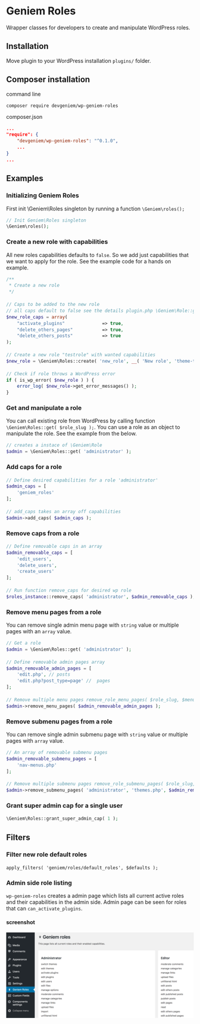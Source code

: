 # Geniem Roles
Wrapper classes for developers to create and manipulate WordPress roles.

## Installation
Move plugin to your WordPress installation `plugins/` folder.

## Composer installation
command line
```
composer require devgeniem/wp-geniem-roles
```
composer.json
```json
...
"require": {
    "devgeniem/wp-geniem-roles": "^0.1.0",
    ...
}
...
```

## Examples

### Initializing Geniem Roles
First init \Geniem\Roles singleton by running a function `\Geniem\roles();`
```php
// Init Geniem\Roles singleton
\Geniem\roles();
```

### Create a new role with capabilities
All new roles capabilities defaults to `false`. So we add just capabilities that we want to apply for the role. See the example code for a hands on example.

```php
/**
 * Create a new role
 */

// Caps to be added to the new role
// all caps default to false see the details plugin.php \Geniem\Role::get_default_caps()
$new_role_caps = array(
    "activate_plugins"              => true,
    "delete_others_pages"           => true,
    "delete_others_posts"           => true
);

// Create a new role "testrole" with wanted capabilities
$new_role = \Geniem\Roles::create( 'new_role', __( 'New role', 'theme-text-domain' ), $new_role_caps );

// Check if role throws a WordPress error
if ( is_wp_error( $new_role ) ) {
    error_log( $new_role->get_error_messages() );
}
```

### Get and manipulate a role
You can call existing role from WordPress by calling function `\Geniem\Roles::get( $role_slug );`. You can use a role as an object to manipulate the role. See the example from the below.

```php
// creates a instace of \Geniem\Role
$admin = \Geniem\Roles::get( 'administrator' );
```

### Add caps for a role
```php
// Define desired capabilities for a role 'administrator'
$admin_caps = [
    'geniem_roles'
];

// add_caps takes an array off capabilities
$admin->add_caps( $admin_caps );
```

### Remove caps from a role
```php
// Define removable caps in an array
$admin_removable_caps = [
    'edit_users',
    'delete_users',
    'create_users'
];

// Run function remove_caps for desired wp role
$roles_instance::remove_caps( 'administrator', $admin_removable_caps );
```

### Remove menu pages from a role
You can remove single admin menu page with `string` value or multiple pages with an `array` value.

```php
// Get a role
$admin = \Geniem\Roles::get( 'administrator' );

// Define removable admin pages array
$admin_removable_admin_pages = [
    'edit.php', // posts
    'edit.php?post_type=page' //  pages
];

// Remove multiple menu pages remove_role_menu_pages( $role_slug, $menu_pages )
$admin->remove_menu_pages( $admin_removable_admin_pages );
```

### Remove submenu pages from a role
You can remove single admin submenu page with `string` value or multiple pages with `array` value.

```php
// An array of removable submenu pages
$admin_removable_submenu_pages = [
    'nav-menus.php'
];

// Remove multiple submenu pages remove_role_submenu_pages( $role_slug, $parent_slug, $menu_pages )
$admin->remove_submenu_pages( 'administrator', 'themes.php', $admin_removable_submenu_pages );
```

### Grant super admin cap for a single user
```php
\Geniem\Roles::grant_super_admin_cap( 1 );
```

## Filters
### Filter new role default roles
`apply_filters( 'geniem/roles/default_roles', $defaults );`

### Admin side role listing
`wp-geniem-roles` creates a admin page which lists all current active roles and their capabilities in the admin side. Admin page can be seen for roles that can `can_activate_plugins`.

#### screenshot
![Admin side screenshot](docs/images/screenshot-admin.png)
